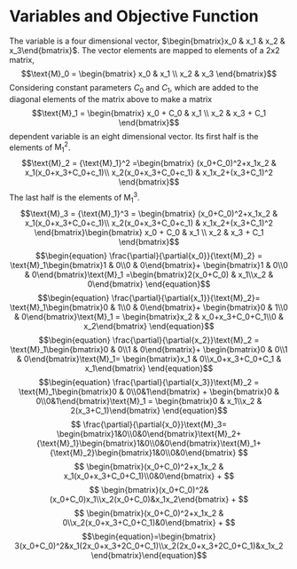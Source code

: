 # Variables and Objective Function
The variable is a four dimensional vector, 
$\begin{bmatrix}x_0 & x_1 & x_2 & x_3\end{bmatrix}$. The vector elements are mapped to elements of
a 2x2 matrix,
$$\text{M}_0 = \begin{bmatrix}
x_0 & x_1 \\ x_2 & x_3
\end{bmatrix}$$
Considering constant parameters $C_0$ and $C_1$, which are added to the diagonal elements of the 
matrix above to make a matrix
$$\text{M}_1 = \begin{bmatrix}
x_0 + C_0 & x_1 \\ x_2 & x_3 + C_1
\end{bmatrix}$$
dependent variable is an eight dimensional vector. Its first half is the elements of ${\text{M}_1}^2$.
$$\text{M}_2 = {\text{M}_1}^2 =\begin{bmatrix}
(x_0+C_0)^2+x_1x_2 & x_1(x_0+x_3+C_0+c_1)\\
x_2(x_0+x_3+C_0+c_1) & x_1x_2+(x_3+C_1)^2
\end{bmatrix}$$
The last half is the elements of ${\text{M}_1}^3$.
$$\text{M}_3 = {\text{M}_1}^3 = \begin{bmatrix}
(x_0+C_0)^2+x_1x_2 & x_1(x_0+x_3+C_0+c_1)\\
x_2(x_0+x_3+C_0+c_1) & x_1x_2+(x_3+C_1)^2
\end{bmatrix}\begin{bmatrix}
x_0 + C_0 & x_1 \\ x_2 & x_3 + C_1
\end{bmatrix}$$
$$\begin{equation}
\frac{\partial}{\partial{x_0}}{\text{M}_2} =
\text{M}_1\begin{bmatrix}1 & 0\\0 & 0\end{bmatrix}+
\begin{bmatrix}1 & 0\\0 & 0\end{bmatrix}\text{M}_1
=\begin{bmatrix}2(x_0+C_0) & x_1\\x_2 & 0\end{bmatrix}
\end{equation}$$
$$\begin{equation}
\frac{\partial}{\partial{x_1}}{\text{M}_2}=
\text{M}_1\begin{bmatrix}0 & 1\\0 & 0\end{bmatrix}+
\begin{bmatrix}0 & 1\\0 & 0\end{bmatrix}\text{M}_1 =
\begin{bmatrix}x_2 & x_0+x_3+C_0+C_1\\0 & x_2\end{bmatrix}
\end{equation}$$
$$\begin{equation}
\frac{\partial}{\partial{x_2}}\text{M}_2 =
\text{M}_1\begin{bmatrix}0 & 0\\1 & 0\end{bmatrix}+
\begin{bmatrix}0 & 0\\1 & 0\end{bmatrix}\text{M}_1=
\begin{bmatrix}x_1 & 0\\x_0+x_3+C_0+C_1 & x_1\end{bmatrix}
\end{equation}$$
$$\begin{equation}
\frac{\partial}{\partial{x_3}}\text{M}_2 = 
\text{M}_1\begin{bmatrix}0 & 0\\0&1\end{bmatrix} +
\begin{bmatrix}0 & 0\\0&1\end{bmatrix}\text{M}_1 =
\begin{bmatrix}0 & x_1\\x_2 & 2(x_3+C_1)\end{bmatrix}
\end{equation}$$
$$
\frac{\partial}{\partial{x_0}}\text{M}_3=
\begin{bmatrix}1&0\\0&0\end{bmatrix}\text{M}_2+
{\text{M}_1}\begin{bmatrix}1&0\\0&0\end{bmatrix}\text{M}_1+
{\text{M}_2}\begin{bmatrix}1&0\\0&0\end{bmatrix}
$$
$$
\begin{bmatrix}(x_0+C_0)^2+x_1x_2 & x_1(x_0+x_3+C_0+C_1)\\0&0\end{bmatrix} +
$$
$$
\begin{bmatrix}(x_0+C_0)^2&(x_0+C_0)x_1\\x_2(x_0+C_0)&x_1x_2\end{bmatrix} +
$$
$$
\begin{bmatrix}(x_0+C_0)^2+x_1x_2 & 0\\x_2(x_0+x_3+C_0+C_1)&0\end{bmatrix} +
$$
$$\begin{equation}=\begin{bmatrix}
3(x_0+C_0)^2&x_1(2x_0+x_3+2C_0+C_1)\\x_2(2x_0+x_3+2C_0+C_1)&x_1x_2
\end{bmatrix}\end{equation}$$
